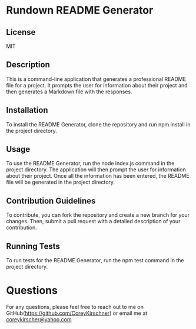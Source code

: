 # Rundown README Generator

## License

  MIT

## Description
  
  This is a command-line application that generates a professional README file for a project. It prompts the user for information about their project and then generates a Markdown file with the responses.
  
## Installation
  
  To install the README Generator, clone the repository and run npm install in the project directory.
  
## Usage
  
   To use the README Generator, run the node index.js command in the project directory. The application will then prompt the user for information about their project. Once all the information has been entered, the README file will be generated in the project directory.
  
## Contribution Guidelines
   
  To contribute, you can fork the repository and create a new branch for your changes. Then, submit a pull request with a detailed description of your contribution.
  
## Running Tests
  
  To run tests for the README Generator, run the npm test command in the project directory.

# Questions

  For any questions, please feel free to reach out to me on GitHub(https://github.com/CoreyKirschner) or email me at coreykirscher@yahoo.com
